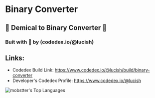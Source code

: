 # Binary Converter
## 💙 Demical to Binary Converter 💛
### Buit with 💖 by (codedex.io/@lucish)

## Links:
- Codedex Build Link: https://www.codedex.io/@lucish/build/binary-converter
- Developer's Codedex Profile: https://www.codedex.io/@lucish



![mobstter's Top Languages](https://github-readme-stats.vercel.app/api/top-langs/?username=mobstter&theme=vue-dark&show_icons=true&hide_border=false&layout=compact)
